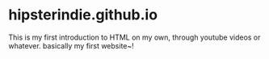 # hipsterindie.github.io

This is my first introduction to HTML on my own, through youtube videos or whatever.
basically my first website~!
